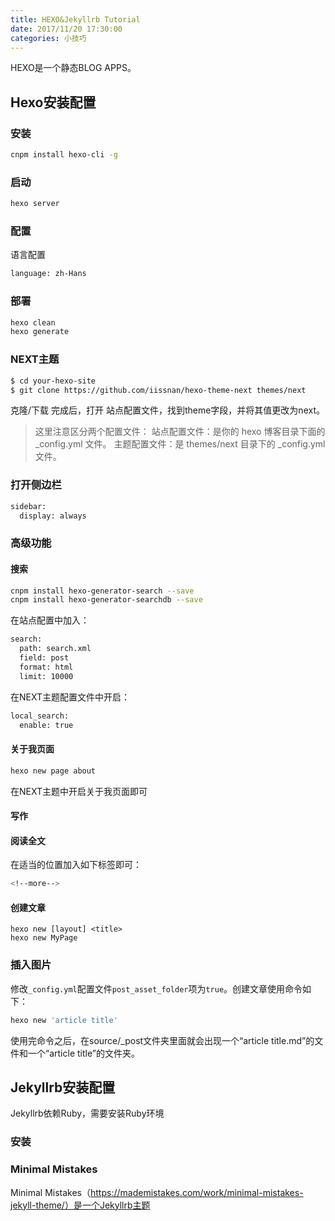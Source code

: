 ```yaml
---
title: HEXO&Jekyllrb Tutorial
date: 2017/11/20 17:30:00
categories: 小技巧
---
```

HEXO是一个静态BLOG APPS。

## Hexo安装配置

### 安装

```bash
cnpm install hexo-cli -g
```

<!--more-->

### 启动
```bash
hexo server
```

### 配置
语言配置
```bash
language: zh-Hans
```

### 部署
```bash
hexo clean
hexo generate
```

### NEXT主题
```bash
$ cd your-hexo-site
$ git clone https://github.com/iissnan/hexo-theme-next themes/next
```
克隆/下载 完成后，打开 站点配置文件，找到theme字段，并将其值更改为next。
> 这里注意区分两个配置文件：
> 站点配置文件：是你的 hexo 博客目录下面的 _config.yml 文件。
> 主题配置文件：是 themes/next 目录下的 _config.yml 文件。

### 打开侧边栏
```bash
sidebar:
  display: always
```


### 高级功能


#### 搜索

```bash
cnpm install hexo-generator-search --save
cnpm install hexo-generator-searchdb --save
```
在站点配置中加入：
```bash
search:
  path: search.xml
  field: post
  format: html
  limit: 10000
```
在NEXT主题配置文件中开启：
```bash
local_search:
  enable: true
```

#### 关于我页面
```bash
hexo new page about
```
在NEXT主题中开启关于我页面即可

#### 写作

#### 阅读全文
在适当的位置加入如下标签即可：
```bash
<!--more-->
```
#### 创建文章
```base
hexo new [layout] <title>
hexo new MyPage
```

### 插入图片

修改`_config.yml`配置文件`post_asset_folder`项为`true`。创建文章使用命令如下：
```bash
hexo new 'article title'
```
使用完命令之后，在source/_post文件夹里面就会出现一个“article title.md”的文件和一个“article title”的文件夹。



## Jekyllrb安装配置

Jekyllrb依赖Ruby，需要安装Ruby环境

### 安装

### Minimal Mistakes
Minimal Mistakes（https://mademistakes.com/work/minimal-mistakes-jekyll-theme/）是一个Jekyllrb主题